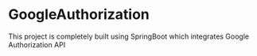 # GoogleAuthorization

This project is completely built using SpringBoot which integrates Google Authorization API 
